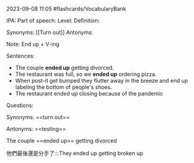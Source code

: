 2023-09-08 11:05
#flashcards/VocabularyBank 

IPA:
Part of speech:
Level:
Definition:

Synonyms: [[Turn out]]
Antonyms:

Note: 
End up + V-ing

Sentences:
* The couple **ended up** getting divorced.
* The restaurant was full, so we **ended up** ordering pizza.
* When post-it get bumped they flutter away in the breeze and end up labeling the bottom of people's shoes.
* The restaurant ended up closing because of the pandemic 

Questions:

Synonyms: ==turn out==

Antonyms: ==testing==

The couple ==ended up== getting divorced

他們最後還是分手了:::They ended up getting broken up





